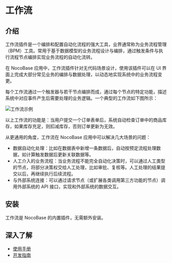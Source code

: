 # 工作流

## 介绍

工作流插件是一个编排和配置自动化流程的强大工具，业界通常称为业务流程管理（BPM）工具。常用于基于数据模型的业务流程设计与编排，通过触发条件与执行流程节点编排实现业务流程的自动化流转。

在 NocoBase 应用中，工作流插件针对无代码场景设计，使用该插件可以在 UI 界面上完成大部分常见业务的编排与数据处理，以动态地实现系统中的业务流程变更。

每个工作流通过一个触发器与若干节点编排而成，通过每个节点的特定功能，描述系统中对应事件产生后需要处理的业务逻辑。一个典型的工作流如下图所示：

![工作流示例](https://github.com/nocobase/nocobase/assets/525658/7e17ffc2-8ce2-416a-9798-0d39475d8211)

以上工作流的功能是：当用户提交一个订单表单后，系统自动检查订单中的商品库存，如果库存充足，则扣减库存，否则订单更新为无效。

从更通用的角度，工作流在 NocoBase 应用中可以解决几大场景的问题：

- 数据自动化处理：比如在数据表中新增一条数据后，自动按预定流程处理数据，如计算触发数据后更新关联数据等。
- 人工介入的业务流程：当业务流程不能完全自动化决策时，可以通过人工类型的节点，将部分决策权交给人工处理，比如审批、复核等。人工处理的结果提交以后，再继续执行后续流程。
- 与外部系统连接：可以通过请求节点（或扩展各类调用第三方功能的节点）调用外部系统的 API 接口，实现和外部系统的数据交互。

## 安装

工作流是 NocoBase 的内置插件，无需额外安装。

## 深入了解

- [使用手册](./manual)
- [开发指南](./development)
